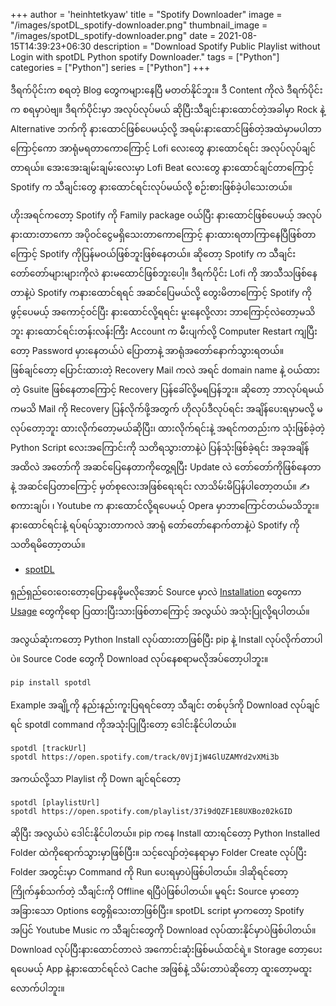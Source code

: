 +++
author = 'heinhtetkyaw'
title = "Spotify Downloader"
image = "/images/spotDL_spotify-downloader.png"
thumbnail_image = "/images/spotDL_spotify-downloader.png"
date = 2021-08-15T14:39:23+06:30
description = "Download Spotify Public Playlist without Login with spotDL Python spotify Downloader."
tags = ["Python"]
categories = ["Python"]
series = ["Python"]
+++

ဒီရက်ပိုင်းက စရတဲ့ Blog တွေကများနေပြီ မတတ်နိုင်ဘူး။ ဒီ Content ကိုလဲ ဒီရက်ပိုင်းက စရမှာပဲဗျ။ ဒီရက်ပိုင်းမှာ အလုပ်လုပ်မယ် ဆိုပြီးသီချင်းနားထောင်တဲ့အခါမှာ Rock နဲ့ Alternative ဘက်ကို နားထောင်ဖြစ်ပေမယ့်လို့ အရမ်းနားထောင်ဖြစ်တဲ့အထဲမှာမပါတာကြောင့်ကော အာရုံမရတာကောကြောင့် Lofi လေးတွေ နားထောင်ရင်း အလုပ်လုပ်ချင်တာရယ်။ အေးအေးချမ်းချမ်းလေးမှာ Lofi Beat လေးတွေ နားထောင်ချင်တာကြောင့် Spotify က သီချင်းတွေ နားထောင်ရင်းလုပ်မယ်လို့ စဉ်းစားဖြစ်ခဲ့ပါသေးတယ်။

<!--more-->

ဟိုးအရင်ကတော့ Spotify ကို Family package ဝယ်ပြီး နားထောင်ဖြစ်ပေမယ့် အလုပ်နားထားတာကော အပိုဝင်ငွေမရှိသေးတာကောကြောင့် နားထားရတာကြာနေပြီဖြစ်တာကြောင့် Spotify ကိုပြန်မဝယ်ဖြစ်ဘူးဖြစ်နေတယ်။ ဆိုတော့ Spotify က သီချင်းတော်တော်များများကိုလဲ နားမထောင်ဖြစ်ဘူးပေါ့။ ဒီရက်ပိုင်း Lofi ကို အာသီသဖြစ်နေတာနဲ့ပဲ Spotify ကနားထောင်ရရင် အဆင်ပြေမယ်လို့ တွေးမိတာကြောင့် Spotify ကို ဖွင့်ပေမယ့် အကောင့်ဝင်ပြီး နားထောင်လို့ရရင်း မူးနေလို့လား ဘာကြောင့်လဲတော့မသိဘူး နားထောင်ရင်းတန်းလန်းကြီး Account က မီးပျက်လို့ Computer Restart ကျပြီးတော့ Password မှားနေတယ်ပဲ ပြောတာနဲ့ အာရုံအတော်နောက်သွားရတယ်။ ဖြစ်ချင်တော့ ပြောင်းထားတဲ့ Recovery Mail ကလဲ အရင် domain name နဲ့ ဝယ်ထားတဲ့ Gsuite ဖြစ်နေတာကြောင့် Recovery ပြန်ခေါ်လို့မရပြန်ဘူး။ ဆိုတော့ ဘာလုပ်ရမယ်ကမသိ Mail ကို Recovery ပြန်လိုက်ဖို့အတွက် ဟိုလုပ်ဒီလုပ်ရင်း အချိန်ပေးရမှာမလို့ မလုပ်တော့ဘူး ထားလိုက်တော့မယ်ဆိုပြီး၊ ထားလိုက်ရင်းနဲ့ အရင်ကတည်းက သုံးဖြစ်ခဲ့တဲ့ Python Script လေးအကြောင်းကို သတိရသွားတာနဲ့ပဲ ပြန်သုံးဖြစ်ခဲ့ရင်း အခုအချိန်အထိလဲ အတော်ကို အဆင်ပြေနေတာကိုတွေ့ရပြီး Update လဲ တော်တော်ကိုဖြစ်နေတာနဲ့ အဆင်ပြေတာကြောင့် မှတ်စုလေးအဖြစ်ရေးရင်း လာသိမ်းမိပြန်ပါတော့တယ်။ ✍️ စကားချပ်၊ ၊ Youtube က နားထောင်လို့ရပေမယ့် Opera မှာဘာကြောင်တယ်မသိဘူး။ နားထောင်ရင်းနဲ့ ရပ်ရပ်သွားတာကလဲ အာရုံ တော်တော်နောက်တာနဲ့ပဲ Spotify ကို သတိရမိတော့တယ်။

- [spotDL](https://github.com/spotDL/spotify-downloader)

ရှည်ရှည်ဝေးဝေးတော့ပြောနေဖို့မလိုအောင် Source မှာလဲ [Installation](https://github.com/spotDL/spotify-downloader#installation) တွေကော [Usage](https://github.com/spotDL/spotify-downloader#usage) တွေကိုရော ပြထားပြီးသားဖြစ်တာကြောင့် အလွယ်ပဲ အသုံးပြုလို့ရပါတယ်။

အလွယ်ဆုံးကတော့ Python Install လုပ်ထားတာဖြစ်ပြီး pip နဲ့ Install လုပ်လိုက်တာပါပဲ။ Source Code တွေကို Download လုပ်နေစရာမလိုအပ်တော့ပါဘူး။

```cmd
pip install spotdl
```

Example အချို့ကို နည်းနည်းကူးပြရရင်တော့ သီချင်း တစ်ပုဒ်ကို Download လုပ်ချင်ရင် spotdl command ကိုအသုံးပြုပြီးတော့ ဒေါင်းနိုင်ပါတယ်။

```command
spotdl [trackUrl]
spotdl https://open.spotify.com/track/0VjIjW4GlUZAMYd2vXMi3b
```

အကယ်လို့သာ Playlist ကို Down ချင်ရင်တော့

```command
spotdl [playlistUrl]
spotdl https://open.spotify.com/playlist/37i9dQZF1E8UXBoz02kGID
```

ဆိုပြီး အလွယ်ပဲ ဒေါင်းနိုင်ပါတယ်။ pip ကနေ Install ထားရင်တော့ Python Installed Folder ထဲကိုရောက်သွားမှာဖြစ်ပြီး။ သင့်လျော်တဲ့နေရာမှာ Folder Create လုပ်ပြီး Folder အတွင်းမှာ Command ကို Run ပေးရမှာပဲဖြစ်ပါတယ်။ ဒါဆိုရင်တော့ ကြိုက်နှစ်သက်တဲ့ သီချင်းကို Offline ရပြီပဲဖြစ်ပါတယ်။ မူရင်း Source မှာတော့ အခြားသော Options တွေရှိသေးတာဖြစ်ပြီး။ spotDL script မှာကတော့ Spotify အပြင် Youtube Music က သီချင်းတွေကို Download လုပ်ထားနိုင်မှာပဲဖြစ်ပါတယ်။ Download လုပ်ပြီးနားထောင်တာလဲ အကောင်းဆုံးဖြစ်မယ်ထင်ရဲ့။ Storage တော့ပေးရပေမယ့် App နဲ့နားထောင်ရင်လဲ Cache အဖြစ်နဲ့ သိမ်းတာပဲဆိုတော့ ထူးတော့မထူးလောက်ပါဘူး။
